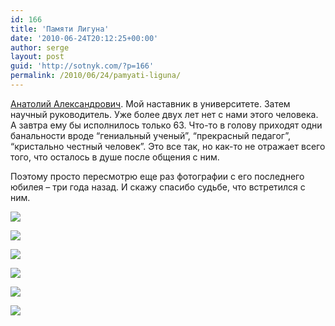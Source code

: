 ```yaml
---
id: 166
title: 'Памяти Лигуна'
date: '2010-06-24T20:12:25+00:00'
author: serge
layout: post
guid: 'http://sotnyk.com/?p=166'
permalink: /2010/06/24/pamyati-liguna/
---
```


[Анатолий Александрович](http://ru.wikipedia.org/wiki/Лигун,_Анатолий_Александрович). Мой наставник в университете. Затем научный руководитель. Уже более двух лет нет с нами этого человека. А завтра ему бы исполнилось только 63. Что-то в голову приходят одни банальности вроде “гениальный ученый”, “прекрасный педагог”, “кристально честный человек”. Это все так, но как-то не отражает всего того, что осталось в душе после общения с ним.

Поэтому просто пересмотрю еще раз фотографии с его последнего юбилея – три года назад. И скажу спасибо судьбе, что встретился с ним.

![](https://sotnyk.github.io/pics/Ligun60/Ligun60_001.jpg)

![](https://sotnyk.github.io/pics/Ligun60/Ligun60_003.jpg)

![](https://sotnyk.github.io/pics/Ligun60/Ligun60_007.jpg)

![](https://sotnyk.github.io/pics/Ligun60/Ligun60_009.jpg)

![](https://sotnyk.github.io/pics/Ligun60/Ligun60_021.jpg)

![](https://sotnyk.github.io/pics/Ligun60/Ligun60_054.jpg)